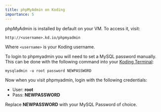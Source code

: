 ```yaml
---
title: phpMyAdmin on Koding
importance: 5
---
```


phpMyAdmin is installed by default on your VM. To access it, visit:

```
http://<username>.kd.io/phpmyadmin
```

Where `<username>` is your Koding username.

To login to phpmyadmin you will need to set a MySQL password manually. This can 
be done with the following command into your [Koding 
Terminal](https://koding.com/Terminal):

```
mysqladmin -u root password NEWPASSWORD
```

Now when you visit phpmyadmin, login with the following credentials:

- User:   **root**
- Pass:   **NEWPASSWORD**

Replace **NEWPASSWORD** with your MySQL Password of choice.
